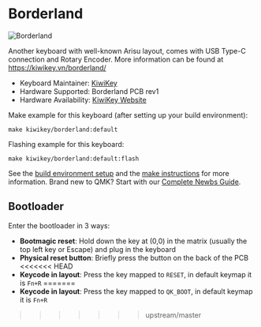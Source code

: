 # Borderland

![Borderland](https://i.imgur.com/3aMyUJb.jpg)

Another keyboard with well-known Arisu layout, comes with USB Type-C connection and Rotary Encoder. More information can be found at https://kiwikey.vn/borderland/

* Keyboard Maintainer: [KiwiKey](https://github.com/kiwikey)
* Hardware Supported: Borderland PCB rev1
* Hardware Availability: [KiwiKey Website](https://kiwikey.vn/)

Make example for this keyboard (after setting up your build environment):

    make kiwikey/borderland:default

Flashing example for this keyboard:

    make kiwikey/borderland:default:flash

See the [build environment setup](https://docs.qmk.fm/#/getting_started_build_tools) and the [make instructions](https://docs.qmk.fm/#/getting_started_make_guide) for more information. Brand new to QMK? Start with our [Complete Newbs Guide](https://docs.qmk.fm/#/newbs).

## Bootloader

Enter the bootloader in 3 ways:

* **Bootmagic reset**: Hold down the key at (0,0) in the matrix (usually the top left key or Escape) and plug in the keyboard
* **Physical reset button**: Briefly press the button on the back of the PCB
<<<<<<< HEAD
* **Keycode in layout**: Press the key mapped to `RESET`, in default keymap it is `Fn+R`
=======
* **Keycode in layout**: Press the key mapped to `QK_BOOT`, in default keymap it is `Fn+R`
>>>>>>> upstream/master
